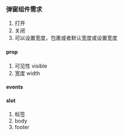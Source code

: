 ### 弹窗组件需求

1. 打开
2. 关闭
3. 可以设置宽度，包裹或者默认宽度或设置宽度

#### prop

1. 可见性  visible
2. 宽度 width

#### events

#### slot
1. 标签
2. body
3. footer